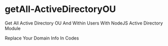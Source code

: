 # getAll-ActiveDirectoryOU

Get All Active Directory OU And Within Users With NodeJS Active Directory Module

Replace Your Domain Info In Codes
